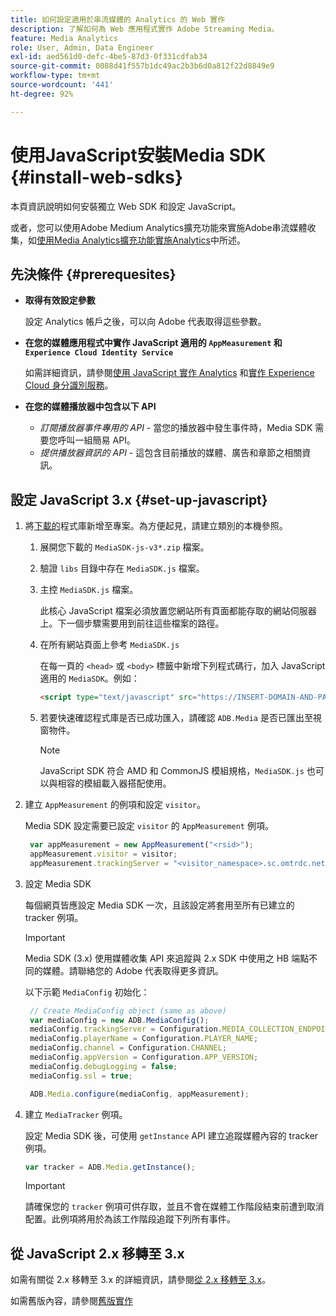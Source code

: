 ```yaml
---
title: 如何設定適用於串流媒體的 Analytics 的 Web 實作
description: 了解如何為 Web 應用程式實作 Adobe Streaming Media。
feature: Media Analytics
role: User, Admin, Data Engineer
exl-id: aed561d0-defc-4be5-87d3-0f331cdfab34
source-git-commit: 0088d41f557b1dc49ac2b3b6d0a812f22d8849e9
workflow-type: tm+mt
source-wordcount: '441'
ht-degree: 92%

---
```


# 使用JavaScript安裝Media SDK {#install-web-sdks}

本頁資訊說明如何安裝獨立 Web SDK 和設定 JavaScript。

或者，您可以使用Adobe Medium Analytics擴充功能來實施Adobe串流媒體收集，如[使用Media Analytics擴充功能實施Analytics](/help/implementation/media-sdk/setup/web-implementation-tags.md)中所述。

## 先決條件 {#prerequesites}

* **取得有效設定參數**

  設定 Analytics 帳戶之後，可以向 Adobe 代表取得這些參數。

* **在您的媒體應用程式中實作 JavaScript 適用的 `AppMeasurement` 和 `Experience Cloud Identity Service`**

  如需詳細資訊，請參閱[使用 JavaScript 實作 Analytics](https://experienceleague.adobe.com/docs/analytics/implementation/js/overview.html?lang=zh-Hant) 和[實作 Experience Cloud 身分識別服務](https://experienceleague.adobe.com/docs/id-service/using/implementation/setup-analytics.html?lang=zh-Hant)。

* **在您的媒體播放器中包含以下 API**

   * *訂閱播放器事件專用的 API* - 當您的播放器中發生事件時，Media SDK 需要您呼叫一組簡易 API。
   * *提供播放器資訊的 API* - 這包含目前播放的媒體、廣告和章節之相關資訊。

## 設定 JavaScript 3.x {#set-up-javascript}

1. 將[下載的](/help/getting-started/download-sdks.md)程式庫新增至專案。為方便起見，請建立類別的本機參照。

   1. 展開您下載的 `MediaSDK-js-v3*.zip` 檔案。
   1. 驗證 `libs` 目錄中存在 `MediaSDK.js` 檔案。

   1. 主控 `MediaSDK.js` 檔案。

      此核心 JavaScript 檔案必須放置您網站所有頁面都能存取的網站伺服器上。下一個步驟需要用到前往這些檔案的路徑。

   1. 在所有網站頁面上參考 `MediaSDK.js`

      在每一頁的 `<head>` 或 `<body>` 標籤中新增下列程式碼行，加入 JavaScript 適用的 `MediaSDK`。例如：

      ```html
      <script type="text/javascript" src="https://INSERT-DOMAIN-AND-PATH-TO-CODE-HERE/MediaSDK.js"></script>
      ```

   1. 若要快速確認程式庫是否已成功匯入，請確認 `ADB.Media` 是否已匯出至視窗物件。

      >[!NOTE]
      >
      >JavaScript SDK 符合 AMD 和 CommonJS 模組規格，`MediaSDK.js` 也可以與相容的模組載入器搭配使用。

1. 建立 `AppMeasurement` 的例項和設定 `visitor`。

   Media SDK 設定需要已設定 `visitor` 的 `AppMeasurement` 例項。

   ```js
    var appMeasurement = new AppMeasurement("<rsid>");
    appMeasurement.visitor = visitor;
    appMeasurement.trackingServer = "<visitor_namespace>.sc.omtrdc.net";
   ```

1. 設定 Media SDK

   每個網頁皆應設定 Media SDK 一次，且該設定將套用至所有已建立的 tracker 例項。

   >[!IMPORTANT]
   >
   > Media SDK (3.x) 使用媒體收集 API 來追蹤與 2.x SDK 中使用之 HB 端點不同的媒體。請聯絡您的 Adobe 代表取得更多資訊。

   以下示範 `MediaConfig` 初始化：

   ```js
    // Create MediaConfig object (same as above)
    var mediaConfig = new ADB.MediaConfig();
    mediaConfig.trackingServer = Configuration.MEDIA_COLLECTION_ENDPOINT;
    mediaConfig.playerName = Configuration.PLAYER_NAME;
    mediaConfig.channel = Configuration.CHANNEL;
    mediaConfig.appVersion = Configuration.APP_VERSION;
    mediaConfig.debugLogging = false;
    mediaConfig.ssl = true;
   
    ADB.Media.configure(mediaConfig, appMeasurement);
   ```

1. 建立 `MediaTracker` 例項。

   設定 Media SDK 後，可使用 `getInstance` API 建立追蹤媒體內容的 tracker 例項。

   ```js
   var tracker = ADB.Media.getInstance();
   ```

   >[!IMPORTANT]
   >
   >請確保您的 `tracker` 例項可供存取，並且不會在媒體工作階段結束前遭到取消配置。此例項將用於為該工作階段追蹤下列所有事件。

## 從 JavaScript 2.x 移轉至 3.x

如需有關從 2.x 移轉至 3.x 的詳細資訊，請參閱[從 2.x 移轉至 3.x](https://adobe-marketing-cloud.github.io/media-sdks/reference/javascript_3x/MigrationGuide.html)。

如需舊版內容，請參閱[舊版實作](/help/legacy/media-sdk/setup/setup-overview.md)
